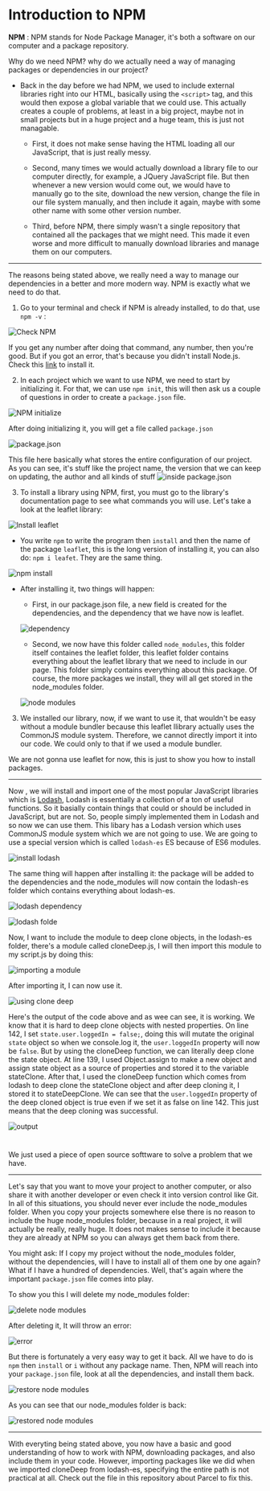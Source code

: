 <h1>Introduction to NPM</h1>

**NPM** : NPM stands for Node Package Manager, it's both a software on our computer and a package repository.

Why do we need NPM? why do we actually need a way of managing packages or dependencies in our project? 

- Back in the day before we had NPM, we used to include external libraries right into our HTML, basically using the ```<script>``` tag, and this would then expose a global variable that we could use. This actually creates a couple of problems, at least in a big project, maybe not in small projects but in a huge project and a huge team, this is just not managable.
  
  - First, it does not make sense having the HTML loading all our JavaScript, that is just really messy.
    
  - Second, many times we would actually download a library file to our computer directly, for example, a JQuery JavaScript file. But then whenever a new version would come out, we would have to manually go to the site, download the new version, change the file in our file system manually, and then include it again, maybe with some other name with some other version number. 

  - Third, before NPM, there simply wasn't a single repository that contained all the packages that we might need. This made it even worse and more difficult to manually download libraries and manage them on our computers.

***

The reasons being stated above, we really need a way to manage our dependencies in a better and more modern way. NPM is exactly what we need to do that.

1) Go to your terminal and check if NPM is already installed, to do that, use ```npm -v``` :

![Check NPM](./img/npm-check.png)

If you get any number after doing that command, any number, then you're good. But if you got an error, that's because you didn't install Node.js. Check this [link](https://nodejs.org/en) to install it.  

2) In each project which we want to use NPM, we need to start by initializing it. For that, we can use ```npm init```, this will then ask us a couple of questions in order to create a ```package.json``` file. 

![NPM initialize](./img/npm-init.png)

After doing initializing it, you will get a file called ```package.json```

![package.json](./img/package-json.png)

This file here basically what stores the entire configuration of our project. As you can see, it's stuff like the project name, the version that we can keep on updating, the author and all kinds of stuff
![inside package.json](./img/json-file.png)

3) To install a library using NPM, first, you must go to the library's documentation page to see what commands you will use. Let's take a look at the leaflet library:

![Install leaflet](./img/install-leaflet.png)

- You write ```npm``` to write the program then ```install``` and then the name of the package ```leaflet```, this is the long version of installing it, you can also do: ```npm i leafet```. They are the same thing.

![npm install](./img/npm-install-leaflet.png)

- After installing it, two things will happen:

  - First, in our package.json file, a new field is created for the dependencies, and the dependency that we have now is leaflet.

  ![dependency](./img/dependency.png)

  - Second, we now have this folder called ```node_modules```, this folder itself containes the leaflet folder, this leaflet folder contains everything about the leaflet library that we need to include in our page. This folder simply contains everything about this package. Of course, the more packages we install, they will all get stored in the node_modules folder. 

  ![node modules](./img/node-modules.png)

3) We installed our library, now, if we want to use it, that wouldn't be easy without a module bundler because this leaflet llibrary actually uses the CommonJS module system. Therefore, we cannot directly import it into our code. We could only to that if we used a module bundler. 

We are not gonna use leaflet for now, this is just to show you how to install packages.

***

Now , we will install and import one of the most popular JavaScript libraries which is [Lodash](https://lodash.com/), Lodash is essentially a collection of a ton of useful functions. So it basially contain things that could or should be included in JavaScript, but are not. So, people simply implemented them in Lodash and so now we can use them. This libary has a Lodash version which uses CommonJS module system which we are not going to use. We are going to use a special version which is called ```lodash-es``` ES because of ES6 modules. 

![install lodash](./img/install-lodash-es.png)

The same thing will happen after installing it: the package will be added to the dependencies and the node_modules will now contain the lodash-es folder which contains everything about lodash-es.

![lodash dependency](./img/lodash-dependency.png)

![lodash folde](./img/lodash-folder.png)

Now, I want to include the module to deep clone objects, in the lodash-es folder, there's a module called cloneDeep.js, I will then import this module to my script.js by doing this:

![importing a module](./img/importCloneDeep.png)

After importing it, I can now use it.

![using clone deep](./img/using-clone-deep.png)

Here's the output of the code above and as wee can see, it is working. We know that it is hard to deep clone objects with nested properties. On line 142, I set ```state.user.loggedIn = false;```, doing this will mutate the original ```state``` object so when we console.log it, the ```user.loggedIn``` property will now be ```false```. But by using the cloneDeep function, we can literally deep clone the state object. At line 139, I used Object.assign to make a new object and assign state object as a source of properties and stored it to the variable stateClone. After that, I used the cloneDeep function which comes from lodash to deep clone the stateClone object and after deep cloning it, I stored it to stateDeepClone. We can see that the ```user.loggedIn``` property of the deep cloned object is true even if we set it as false on line 142. This just means that the deep cloning was successful. 

![output](./img/deepclone-results.png)

#

We just used a piece of open source softtware to solve a problem that we have. 

***

Let's say that you want to move your project to another computer, or also share it with another developer or even check it into version control like Git. In all of this situations, you should never ever include the node_modules folder. When you copy your projects somewhere else there is no reason to include the huge node_modules folder, because in a real project, it will actually be really, really huge. It does not makes sense to include it because they are already at NPM so you can always get them back from there.

You might ask: If I copy my project without the node_modules folder, without the dependencies, will I have to install all of them one by one again? What if I have a hundred of dependencies. Well, that's again where the important ```package.json``` file comes into play. 

To show you this I will delete my node_modules folder:

![delete node modules](./img/delete-node-modules.png)  

After deleting it, It will throw an error:

![error](./img/error.png)

But there is fortunately a very easy way to get it back. All we have to do is ```npm``` then ```install``` or ```i``` without any package name. Then, NPM will reach into your ```package.json``` file, look at all the dependencies, and install them back.

![restore node modules](./img/restore-node-modules.png)

As you can see that our node_modules folder is back:

![restored node modules](./img/node-modules-restore.png)

***

With everyting being stated above, you now have a basic and good understanding of how to work with NPM, downloading packages, and also include them in your code. However, importing packages like we did when we imported cloneDeep from lodash-es, specifying the entire path is not practical at all. Check out the file in this repository about Parcel to fix this. 





 
















